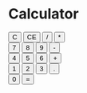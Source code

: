 <!DOCTYPE html>
<html>
  <body>
  <div id="header" class="text-center">
    <h1 id="title">Calculator</h1>
    </div>
    <div id="output" class="text-center">
    </div>
    <div id="calculator" class="text-center">
      <button id="erase" class="btn btn-danger">C</button>
      <button id="back" class="btn btn-danger">CE</button>
      <button id="/" class="btn btn-primary">/</button>
      <button id="*" class="btn btn-primary">*</button><br>
      <button id="7" class="btn btn-primary">7</button>
      <button id="8" class="btn btn-primary">8</button>
      <button id="9" class="btn btn-primary">9</button>
      <button id="-" class="btn btn-primary">-</button><br>
      <button id="4" class="btn btn-primary">4</button>
      <button id="5" class="btn btn-primary">5</button>
      <button id="6" class="btn btn-primary">6</button>
      <button id="+" class="btn btn-primary">+</button><br>
      <button id="1" class="btn btn-primary">1</button>
      <button id="2" class="btn btn-primary">2</button>
      <button id="3" class="btn btn-primary">3</button>
      <button id="." class="btn btn-primary">.</button><br>
      <button id="0" class="btn-large btn-primary">0</button>
      <button id="total" class="btn-large btn-primary">=</button>
    </div>
</html>
